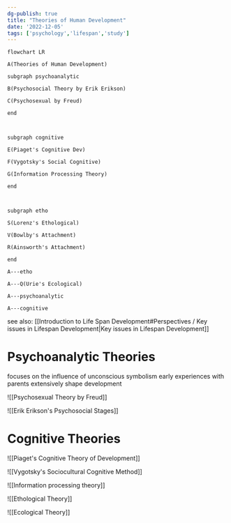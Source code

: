 ```yaml
---
dg-publish: true
title: "Theories of Human Development"
date: '2022-12-05'
tags: ['psychology','lifespan','study']
---
```


```mermaid
flowchart LR

A(Theories of Human Development)

subgraph psychoanalytic

B(Psychosocial Theory by Erik Erikson)

C(Psychosexual by Freud)

end

  

subgraph cognitive

E(Piaget's Cognitive Dev)

F(Vygotsky's Social Cognitive)

G(Information Processing Theory)

end

  

subgraph etho

S(Lorenz's Ethological)

V(Bowlby's Attachment)

R(Ainsworth's Attachment)

end

A---etho

A---Q(Urie's Ecological)

A---psychoanalytic

A---cognitive
```

see also: [[Introduction to Life Span Development#Perspectives / Key issues in Lifespan Development|Key issues in Lifespan Development]]


# Psychoanalytic Theories 
focuses on the influence of unconscious
symbolism
early experiences with parents extensively shape development

![[Psychosexual Theory by Freud]]


![[Erik Erikson's Psychosocial Stages]]

# Cognitive Theories

![[Piaget's Cognitive Theory of Development]]
   
![[Vygotsky's Sociocultural Cognitive Method]]

![[Information processing theory]]
   

![[Ethological Theory]]

![[Ecological Theory]]